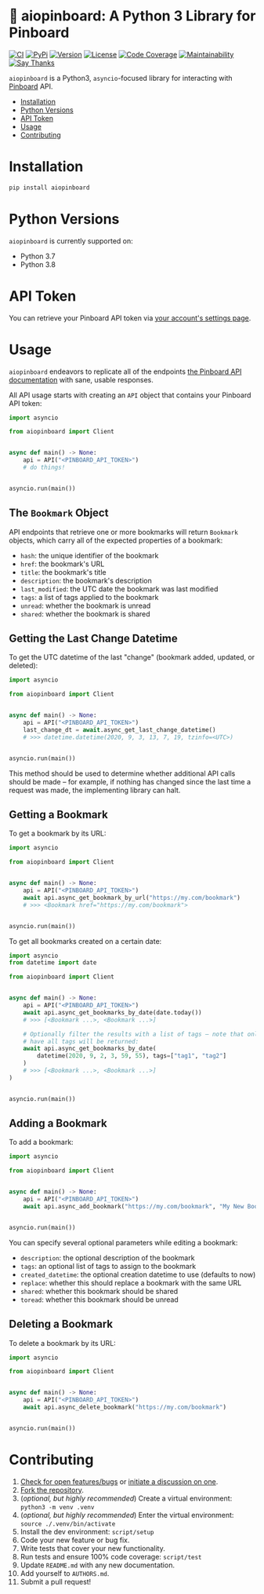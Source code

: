 # 📌 aiopinboard: A Python 3 Library for Pinboard

[![CI](https://github.com/bachya/aiopinboard/workflows/CI/badge.svg)](https://github.com/bachya/aiopinboard/actions)
[![PyPi](https://img.shields.io/pypi/v/aiopinboard.svg)](https://pypi.python.org/pypi/aiopinboard)
[![Version](https://img.shields.io/pypi/pyversions/aiopinboard.svg)](https://pypi.python.org/pypi/aiopinboard)
[![License](https://img.shields.io/pypi/l/aiopinboard.svg)](https://github.com/bachya/aiopinboard/blob/master/LICENSE)
[![Code Coverage](https://codecov.io/gh/bachya/aiopinboard/branch/dev/graph/badge.svg)](https://codecov.io/gh/bachya/aiopinboard)
[![Maintainability](https://api.codeclimate.com/v1/badges/a03c9e96f19a3dc37f98/maintainability)](https://codeclimate.com/github/bachya/aiopinboard/maintainability)
[![Say Thanks](https://img.shields.io/badge/SayThanks-!-1EAEDB.svg)](https://saythanks.io/to/bachya)

`aiopinboard` is a Python3, `asyncio`-focused library for interacting with
[Pinboard](https://pinboard.in) API.

- [Installation](#installation)
- [Python Versions](#python-versions)
- [API Token](#api-token)
- [Usage](#usage)
- [Contributing](#contributing)

# Installation

```python
pip install aiopinboard
```

# Python Versions

`aiopinboard` is currently supported on:

* Python 3.7
* Python 3.8

# API Token

You can retrieve your Pinboard API token via
[your account's settings page](https://pinboard.in/settings/password).

# Usage

`aiopinboard` endeavors to replicate all of the endpoints
[the Pinboard API documentation](https://pinboard.in/api) with sane, usable responses.

All API usage starts with creating an `API` object that contains your Pinboard API token:

```python
import asyncio

from aiopinboard import Client


async def main() -> None:
    api = API("<PINBOARD_API_TOKEN>")
    # do things!


asyncio.run(main())
```

## The `Bookmark` Object

API endpoints that retrieve one or more bookmarks will return `Bookmark` objects, which
carry all of the expected properties of a bookmark:

* `hash`: the unique identifier of the bookmark
* `href`: the bookmark's URL
* `title`: the bookmark's title
* `description`: the bookmark's description
* `last_modified`: the UTC date the bookmark was last modified
* `tags`: a list of tags applied to the bookmark
* `unread`: whether the bookmark is unread
* `shared`: whether the bookmark is shared

## Getting the Last Change Datetime

To get the UTC datetime of the last "change" (bookmark added, updated, or deleted):

```python
import asyncio

from aiopinboard import Client


async def main() -> None:
    api = API("<PINBOARD_API_TOKEN>")
    last_change_dt = await.async_get_last_change_datetime()
    # >>> datetime.datetime(2020, 9, 3, 13, 7, 19, tzinfo=<UTC>)


asyncio.run(main())
```

This method should be used to determine whether additional API calls should be made –
for example, if nothing has changed since the last time a request was made, the
implementing library can halt.

## Getting a Bookmark

To get a bookmark by its URL:

```python
import asyncio

from aiopinboard import Client


async def main() -> None:
    api = API("<PINBOARD_API_TOKEN>")
    await api.async_get_bookmark_by_url("https://my.com/bookmark")
    # >>> <Bookmark href="https://my.com/bookmark">


asyncio.run(main())
```

To get all bookmarks created on a certain date:


```python
import asyncio
from datetime import date

from aiopinboard import Client


async def main() -> None:
    api = API("<PINBOARD_API_TOKEN>")
    await api.async_get_bookmarks_by_date(date.today())
    # >>> [<Bookmark ...>, <Bookmark ...>]

    # Optionally filter the results with a list of tags – note that only bookmarks that
    # have all tags will be returned:
    await api.async_get_bookmarks_by_date(
        datetime(2020, 9, 2, 3, 59, 55), tags=["tag1", "tag2"]
    )
    # >>> [<Bookmark ...>, <Bookmark ...>]
)


asyncio.run(main())
```

## Adding a Bookmark

To add a bookmark:

```python
import asyncio

from aiopinboard import Client


async def main() -> None:
    api = API("<PINBOARD_API_TOKEN>")
    await api.async_add_bookmark("https://my.com/bookmark", "My New Bookmark")


asyncio.run(main())
```

You can specify several optional parameters while editing a bookmark:

* `description`: the optional description of the bookmark
* `tags`: an optional list of tags to assign to the bookmark
* `created_datetime`: the optional creation datetime to use (defaults to now)
* `replace`: whether this should replace a bookmark with the same URL
* `shared`: whether this bookmark should be shared
* `toread`: whether this bookmark should be unread

## Deleting a Bookmark

To delete a bookmark by its URL:

```python
import asyncio

from aiopinboard import Client


async def main() -> None:
    api = API("<PINBOARD_API_TOKEN>")
    await api.async_delete_bookmark("https://my.com/bookmark")


asyncio.run(main())
```

# Contributing

1. [Check for open features/bugs](https://github.com/bachya/aiopinboard/issues)
  or [initiate a discussion on one](https://github.com/bachya/aiopinboard/issues/new).
2. [Fork the repository](https://github.com/bachya/aiopinboard/fork).
3. (_optional, but highly recommended_) Create a virtual environment: `python3 -m venv .venv`
4. (_optional, but highly recommended_) Enter the virtual environment: `source ./.venv/bin/activate`
5. Install the dev environment: `script/setup`
6. Code your new feature or bug fix.
7. Write tests that cover your new functionality.
8. Run tests and ensure 100% code coverage: `script/test`
9. Update `README.md` with any new documentation.
10. Add yourself to `AUTHORS.md`.
11. Submit a pull request!
